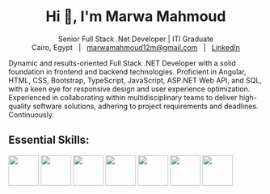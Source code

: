 <h1 align="center">Hi 👋, I'm Marwa Mahmoud</h1>
<p>
  <div align="center">Senior Full Stack .Net Developer | ITI Graduate</div>
  <div align="center">
    <span>Cairo, Egypt</span>
    <span>&nbsp; | &nbsp;</span>
    <a href="mailto:marwamahmoud12m@gmail.com">marwamahmoud12m@gmail.com</a>
    <span>&nbsp; | &nbsp;</span>
    <a href="https://www.linkedin.com/in/marwa-mahmoud-a4211b181/">LinkedIn</a>
  </div>
</p>

<p>Dynamic and results-oriented Full Stack .NET Developer with a solid foundation in frontend and backend
technologies. Proficient in Angular, HTML, CSS, Bootstrap, TypeScript, JavaScript, ASP.NET Web API,
and SQL, with a keen eye for responsive design and user experience optimization. Experienced in
collaborating within multidisciplinary teams to deliver high-quality software solutions, adhering to project
requirements and deadlines. Continuously.</p>

## Essential Skills:
<img width="60" height="60" src="https://github.com/marwa-mahmoud3/marwa-mahmoud3/assets/58340861/99fa8628-a3e7-4e95-aa3f-8d96fb35d17c">
<img width="60" height="60" src="https://github.com/marwa-mahmoud3/marwa-mahmoud3/assets/58340861/e4993c8e-8ac9-4cf9-8046-ff0612b73e9b">
<img width="60" height="60" src="https://github.com/marwa-mahmoud3/marwa-mahmoud3/assets/58340861/d3edff6f-9b39-4290-80c4-03dbfda68a34">
<img width="60" height="60" src="https://github.com/marwa-mahmoud3/marwa-mahmoud3/assets/58340861/08075585-46e2-4b33-955b-57558d729e5d">
<img height="60" src="https://github.com/marwa-mahmoud3/marwa-mahmoud3/assets/58340861/63e61f45-8e6f-4461-bcae-299c22abf171">
<img height="60" src="https://github.com/marwa-mahmoud3/marwa-mahmoud3/assets/58340861/ca043019-e2c2-4240-a6d0-078d5802f988)">
<img height="60" src="https://github.com/marwa-mahmoud3/marwa-mahmoud3/assets/58340861/c8c0e5a7-68f3-4feb-90b4-0230aa9e5f6d)">

